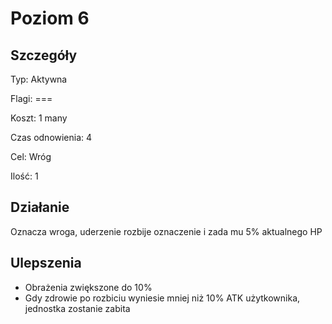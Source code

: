 # Poziom 6

## Szczegóły

Typ: Aktywna

Flagi: ===

Koszt: 1 many

Czas odnowienia: 4

Cel: Wróg

Ilość: 1

## Działanie

Oznacza wroga, uderzenie rozbije oznaczenie i zada mu 5% aktualnego HP

## Ulepszenia

* Obrażenia zwiększone do 10%
* Gdy zdrowie po rozbiciu wyniesie mniej niż 10% ATK użytkownika, jednostka zostanie zabita
